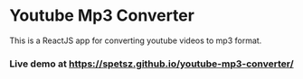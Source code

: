 # Youtube Mp3 Converter
This is a ReactJS app for converting youtube videos to mp3 format. 

### Live demo at https://spetsz.github.io/youtube-mp3-converter/